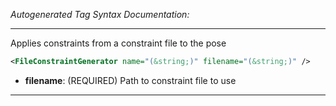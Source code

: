 _Autogenerated Tag Syntax Documentation:_

---
Applies constraints from a constraint file to the pose

```xml
<FileConstraintGenerator name="(&string;)" filename="(&string;)" />
```

-   **filename**: (REQUIRED) Path to constraint file to use

---
